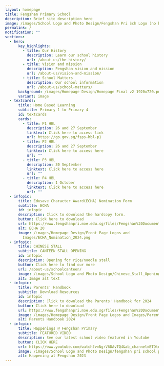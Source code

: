 ```yaml
---
layout: homepage
title: Fengshan Primary School
description: Brief site description here
image: /images/School Logo and Photo Design/Fengshan Pri Sch Logo (no bg).png
permalink: /
notification: ""
sections:
  - hero:
      key_highlights:
        - title: Our History
          description: Learn our school history
          url: /about-us/the-history/
        - title: Vision and mission
          description: Fengshan vision and mission
          url: /about-us/vision-and-mission/
        - title: School Matters
          description: Our school information
          url: /about-us/school-matters/
      background: /images/Homepage Design/Homepage Final v2 1920x720.png
      variant: image
  - textcards:
      title: Home Based Learning
      subtitle: Primary 1 to Primary 4
      id: textcards
      cards:
        - title: P1 HBL
          description: 26 and 27 September
          linktext: Click here to access link
          url: https://go.gov.sg/fsps-hbl-p1
        - title: P2 HBL
          description: 26 and 27 September
          linktext: Click here to access here
          url: ""
        - title: P3 HBL
          description: 30 September
          linktext: Click here to access here
          url: ""
        - title: P4 HBL
          description: 1 October
          linktext: Click here to access here
          url: ""
  - infopic:
      title: Edusave Character Award(ECHA) Nomination Form
      subtitle: ECHA
      id: infopic
      description: Click to download the hardcopy form.
      button: Click here to download
      url: https://www.fengshanpri.moe.edu.sg/files/Fengshan%20Document%20Links/2024/ECHA_Nomination_form_for_Stakeholders_2024.pdf
      alt: ECHA 20
      image: /images/Homepage Design/Front Page Logos and
        Images/ECHA_Nomination_2024.png
  - infopic:
      title: CHINESE STALL
      subtitle: CANTEEN STALL OPENING
      id: infopic
      description: Opening for rice/noodle stall
      button: Click here to find our more
      url: /about-us/schoolcanteen/
      image: /images/School Logo and Photo Design/Chinese_Stall_Opening_2024_Sep.png
      alt: Image alt text
  - infopic:
      title: Parents' Handbook
      subtitle: Download Resources
      id: infopic
      description: Click to download the Parents' Handbook for 2024
      button: Click here to download
      url: https://www.fengshanpri.moe.edu.sg/files/Fengshan%20Document%20Links/Parents%20Handbook/Parents__Handbook_2024.pdf
      image: /images/Homepage Design/Front Page Logos and Images/Parents_Handbook.png
      alt: Parents Handbook 2024
  - infopic:
      title: Happenings @ Fengshan Primary
      subtitle: FEATURED VIDEO
      description: See our latest school video featured in Youtube
      button: CLICK HERE
      url: https://www.youtube.com/watch?v=NgrV6DAvTQ4&ab_channel=ETDtogo
      image: /images/School Logo and Photo Design/fengshan pri school pic.png
      alt: Happening at Fengshan 2023
---
```

